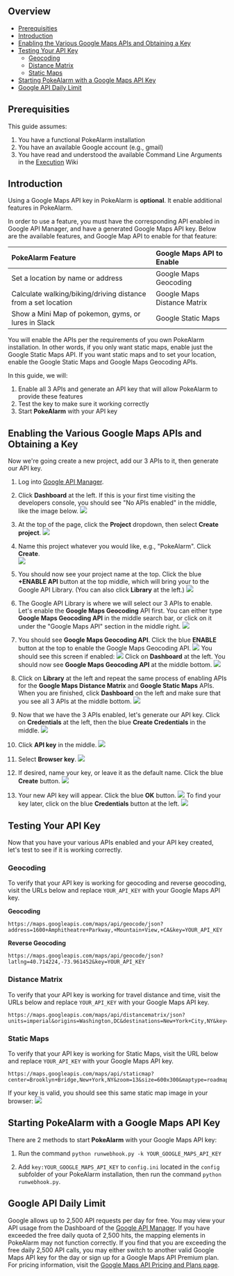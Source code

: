 ## Overview
* [Prerequisities](#prerequisities)
* [Introduction](#introduction)
* [Enabling the Various Google Maps APIs and Obtaining a Key](#enabling-the-various-google-maps-apis-and-obtaining-a-key)
* [Testing Your API Key](#testing-your-api-key)
  * [Geocoding](#geocoding)
  * [Distance Matrix](#distance-matrix)
  * [Static Maps](#static-maps)
* [Starting PokeAlarm with a Google Maps API Key](#starting-pokealarm-with-a-google-maps-api-key)
* [Google API Daily Limit](#google-api-daily-limit)

## Prerequisities
  
This guide assumes:

1. You have a functional PokeAlarm installation
2. You have an available Google account (e.g., gmail)
3. You have read and understood the available Command Line Arguments in the [Execution](Execution.md) Wiki

## Introduction

Using a Google Maps API key in PokeAlarm is **optional**.  It enable additional features in PokeAlarm.

In order to use a feature, you must have the corresponding API enabled in Google API Manager, and have a generated Google Maps API key.  Below are the available features, and Google Map API to enable for that feature:


| PokeAlarm Feature 					  						| Google Maps API to Enable					|
|:--------------------------------------------------------------|:------------------------------------------|
| Set a location by name or address								| Google Maps Geocoding						|
| Calculate walking/biking/driving distance from a set location	| Google Maps Distance Matrix				|
| Show a Mini Map of pokemon, gyms, or lures in Slack			| Google Static Maps						|

You will enable the APIs per the requirements of you own PokeAlarm installation.  In other words, if you only want static maps, enable just the Google Static Maps API.  If you want static maps and to set your location, enable the Google Static Maps and Google Maps Geocoding APIs.

In this guide, we will:

1. Enable all 3 APIs and generate an API key that will allow PokeAlarm to provide these features
2. Test the key to make sure it working correctly
3. Start **PokeAlarm** with your API key

## Enabling the Various Google Maps APIs and Obtaining a Key
Now we're going create a new project, add our 3 APIs to it, then generate our API key.

1. Log into [Google API Manager](https://console.developers.google.com/).

2. Click **Dashboard** at the left.  If this is your first time visiting the developers console, you should see "No APIs enabled" in the middle, like the image below.
![](images/01-blank-dashboard.PNG)  

3. At the top of the page, click the **Project** dropdown, then select **Create project**.
![](images/02-create-project.png)  

4. Name this project whatever you would like, e.g., "PokeAlarm".  Click **Create**.  
![](images/03-new-project-name.PNG)

5. You should now see your project name at the top. Click the blue **+ENABLE API** button at the top middle, which will bring your to the Google API Library.  (You can also click **Library** at the left.)
![](images/04_project_created.png)

6. The Google API Library is where we will select our 3 APIs to enable.  Let's enable the **Google Maps Geocoding** API first.  You can either type **Google Maps Geocoding API** in the middle search bar, or click on it under the "Google Maps API" section in the middle right.
![](images/05_library.png)

7. You should see **Google Maps Geocoding API**. Click the blue **ENABLE** button at the top to enable the Google Maps Geocoding API.
![](images/06_enable_geocoding_api.png)
You should see this screen if enabled:
![](images/07_enabled_geocoding_api.png)
Click on **Dashboard** at the left.  You should now see **Google Maps Geocoding API** at the middle bottom.
![](images/08_dashboard_with_geocoding_api_enabled.png)

8.  Click on **Library** at the left and repeat the same process of enabling APIs for the **Google Maps Distance Matrix** and **Google Static Maps** APIs.  When you are finished, click **Dashboard** on the left and make sure that you see all 3 APIs at the middle bottom.
![](images/09_dashboard_with_geocoding_distance_staticmaps_api_enabled.png)

9. Now that we have the 3 APIs enabled, let's generate our API key.  Click on **Credentials** at the left, then the blue **Create Credentials** in the middle.
![](images/10_credentials.png)

10. Click **API key** in the middle.
![](images/11_credentials2.png)

11. Select **Browser key**.
![](images/12_select_browser_key.png)

12. If desired, name your key, or leave it as the default name.  Click the blue **Create** button.
![](images/13_key_name.png)

13. Your new API key will appear.  Click the blue **OK** button.
![](images/14_here_is_your_key.png)
To find your key later, click on the blue **Credentials** button at the left.
![](images/15_find_your_key.png)


## Testing Your API Key

Now that you have your various APIs enabled and your API key created, let's test to see if it is working correctly.

### Geocoding
To verify that your API key is working for geocoding and reverse geocoding, visit the URLs below and replace `YOUR_API_KEY` with your Google Maps API key.

**Geocoding**
```
https://maps.googleapis.com/maps/api/geocode/json?address=1600+Amphitheatre+Parkway,+Mountain+View,+CA&key=YOUR_API_KEY
```
**Reverse Geocoding**
```
https://maps.googleapis.com/maps/api/geocode/json?latlng=40.714224,-73.961452&key=YOUR_API_KEY
```
### Distance Matrix
To verify that your API key is working for travel distance and time, visit the URLs below and replace `YOUR_API_KEY` with your Google Maps API key.

```
https://maps.googleapis.com/maps/api/distancematrix/json?units=imperial&origins=Washington,DC&destinations=New+York+City,NY&key=YOUR_API_KEY
```

### Static Maps
To verify that your API key is working for Static Maps, visit the URL below and replace `YOUR_API_KEY` with your Google Maps API key.
```
https://maps.googleapis.com/maps/api/staticmap?center=Brooklyn+Bridge,New+York,NY&zoom=13&size=600x300&maptype=roadmap&markers=color:blue%7Clabel:S%7C40.702147,-74.015794&markers=color:green%7Clabel:G%7C40.711614,-74.012318&markers=color:red%7Clabel:C%7C40.718217,-73.998284&key=YOUR_API_KEY
```
If your key is valid, you should see this same static map image in your browser:
![](images/staticmaptest.png)

## Starting PokeAlarm with a Google Maps API Key

There are 2 methods to start **PokeAlarm** with your Google Maps API key:

1. Run the command `python runwebhook.py -k YOUR_GOOGLE_MAPS_API_KEY`

2. Add `key:YOUR_GOOGLE_MAPS_API_KEY` to `config.ini` located in the `config` subfolder of your PokeAlarm installation, then run the command `python runwebhook.py`.



## Google API Daily Limit

Google allows up to 2,500 API requests per day for free.  You may view your API usage from the Dashboard of the [Google API Manager](https://console.developers.google.com/).  If you have exceeded the free daily quota of 2,500 hits, the mapping elements in PokeAlarm may not function correctly.  If you find that you are exceeding the free daily 2,500 API calls, you may either switch to another valid Google Maps API key for the day or sign up for a Google Maps API Premium plan.  For pricing information, visit the [Google Maps API Pricing and Plans page](https://developers.google.com/maps/pricing-and-plans/#details).